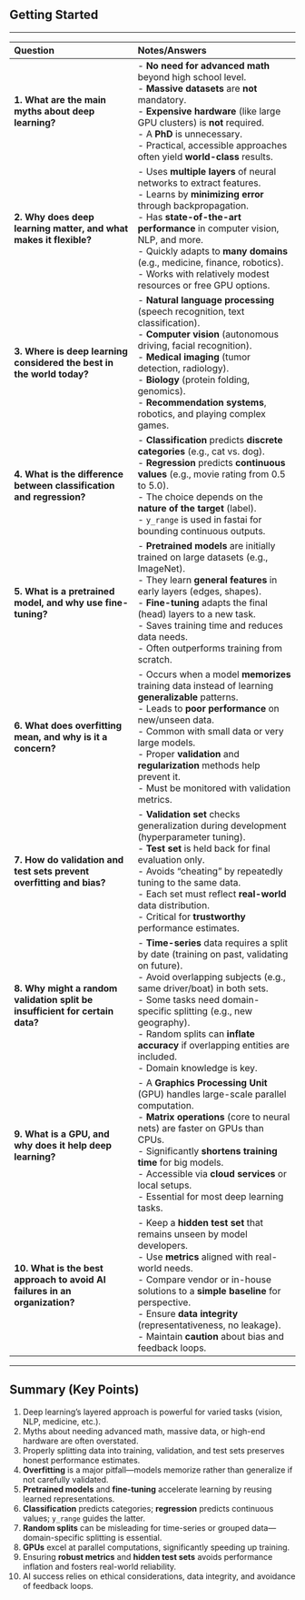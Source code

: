 ## Getting Started

---

| **Question**                                                                 | **Notes/Answers**                                                                                                                                                                                                                                                                                                    |
|:-----------------------------------------------------------------------------|:----------------------------------------------------------------------------------------------------------------------------------------------------------------------------------------------------------------------------------------------------------------------------------------------------------------------|
| **1. What are the main myths about deep learning?**                          | - **No need for advanced math** beyond high school level.<br>- **Massive datasets** are **not** mandatory.<br>- **Expensive hardware** (like large GPU clusters) is **not** required.<br>- A **PhD** is unnecessary.<br>- Practical, accessible approaches often yield **world-class** results.                                                              |
| **2. Why does deep learning matter, and what makes it flexible?**            | - Uses **multiple layers** of neural networks to extract features.<br>- Learns by **minimizing error** through backpropagation.<br>- Has **state-of-the-art performance** in computer vision, NLP, and more.<br>- Quickly adapts to **many domains** (e.g., medicine, finance, robotics).<br>- Works with relatively modest resources or free GPU options. |
| **3. Where is deep learning considered the best in the world today?**        | - **Natural language processing** (speech recognition, text classification).<br>- **Computer vision** (autonomous driving, facial recognition).<br>- **Medical imaging** (tumor detection, radiology).<br>- **Biology** (protein folding, genomics).<br>- **Recommendation systems**, robotics, and playing complex games.                                |
| **4. What is the difference between classification and regression?**         | - **Classification** predicts **discrete categories** (e.g., cat vs. dog).<br>- **Regression** predicts **continuous values** (e.g., movie rating from 0.5 to 5.0).<br>- The choice depends on the **nature of the target** (label).<br>- `y_range` is used in fastai for bounding continuous outputs.                                                      |
| **5. What is a pretrained model, and why use fine-tuning?**                  | - **Pretrained models** are initially trained on large datasets (e.g., ImageNet).<br>- They learn **general features** in early layers (edges, shapes).<br>- **Fine-tuning** adapts the final (head) layers to a new task.<br>- Saves training time and reduces data needs.<br>- Often outperforms training from scratch.                                   |
| **6. What does overfitting mean, and why is it a concern?**                  | - Occurs when a model **memorizes** training data instead of learning **generalizable** patterns.<br>- Leads to **poor performance** on new/unseen data.<br>- Common with small data or very large models.<br>- Proper **validation** and **regularization** methods help prevent it.<br>- Must be monitored with validation metrics.                      |
| **7. How do validation and test sets prevent overfitting and bias?**         | - **Validation set** checks generalization during development (hyperparameter tuning).<br>- **Test set** is held back for final evaluation only.<br>- Avoids “cheating” by repeatedly tuning to the same data.<br>- Each set must reflect **real-world** data distribution.<br>- Critical for **trustworthy** performance estimates.                         |
| **8. Why might a random validation split be insufficient for certain data?** | - **Time-series** data requires a split by date (training on past, validating on future).<br>- Avoid overlapping subjects (e.g., same driver/boat) in both sets.<br>- Some tasks need domain-specific splitting (e.g., new geography).<br>- Random splits can **inflate accuracy** if overlapping entities are included.<br>- Domain knowledge is key.            |
| **9. What is a GPU, and why does it help deep learning?**                    | - A **Graphics Processing Unit** (GPU) handles large-scale parallel computation.<br>- **Matrix operations** (core to neural nets) are faster on GPUs than CPUs.<br>- Significantly **shortens training time** for big models.<br>- Accessible via **cloud services** or local setups.<br>- Essential for most deep learning tasks.                               |
| **10. What is the best approach to avoid AI failures in an organization?**   | - Keep a **hidden test set** that remains unseen by model developers.<br>- Use **metrics** aligned with real-world needs.<br>- Compare vendor or in-house solutions to a **simple baseline** for perspective.<br>- Ensure **data integrity** (representativeness, no leakage).<br>- Maintain **caution** about bias and feedback loops.                      |

---

## Summary (Key Points)

1. Deep learning’s layered approach is powerful for varied tasks (vision, NLP, medicine, etc.).  
2. Myths about needing advanced math, massive data, or high-end hardware are often overstated.  
3. Properly splitting data into training, validation, and test sets preserves honest performance estimates.  
4. **Overfitting** is a major pitfall—models memorize rather than generalize if not carefully validated.  
5. **Pretrained models** and **fine-tuning** accelerate learning by reusing learned representations.  
6. **Classification** predicts categories; **regression** predicts continuous values; `y_range` guides the latter.  
7. **Random splits** can be misleading for time-series or grouped data—domain-specific splitting is essential.  
8. **GPUs** excel at parallel computations, significantly speeding up training.  
9. Ensuring **robust metrics** and **hidden test sets** avoids performance inflation and fosters real-world reliability.  
10. AI success relies on ethical considerations, data integrity, and avoidance of feedback loops.
